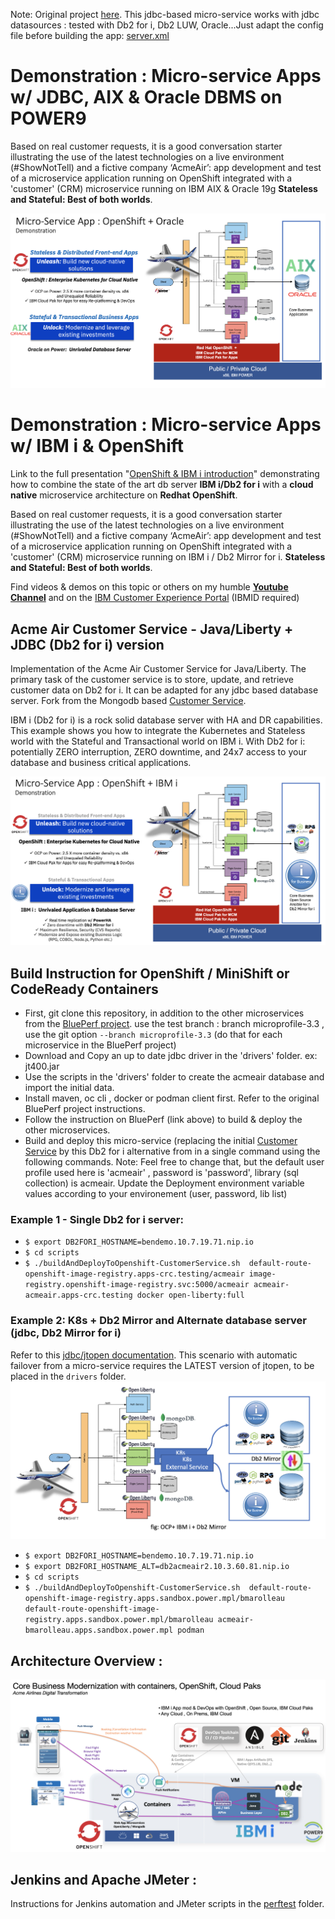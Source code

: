 Note: 
Original project [here](https://github.com/bmarolleau/acmeair-customerservice-java-jdbc).
This jdbc-based micro-service works with jdbc datasources : tested with Db2 for i, Db2 LUW, Oracle...Just adapt the config file before building the app: [server.xml](https://github.com/ibm-garage-mop/acmeair-customerservice-java-jdbc/blob/main/src/main/liberty/config/server.xml)

# Demonstration : Micro-service Apps w/ JDBC, AIX & Oracle DBMS on POWER9 

Based on real customer requests, it is a good conversation starter illustrating the use of the latest technologies on a live environment (#ShowNotTell) and a fictive company ‘AcmeAir’: app development and test of a microservice application running on OpenShift integrated with a 'customer' (CRM) microservice running on IBM AIX & Oracle 19g  **Stateless and Stateful: Best of both worlds**. 

![OCP IBM AIX](./AcmeairOracle.png)

# Demonstration : Micro-service Apps w/ IBM i & OpenShift 

Link to the full presentation "[OpenShift & IBM i introduction](https://ibm.box.com/s/dnv8rhh2ikim70t69kcjf9qblehblc0u)" demonstrating how to combine the state of the art db server **IBM i/Db2 for i** with a **cloud native** microservice architecture on **Redhat OpenShift**. 

Based on real customer requests, it is a good conversation starter illustrating the use of the latest technologies on a live environment (#ShowNotTell) and a fictive company ‘AcmeAir’: app development and test of a microservice application running on OpenShift integrated with a 'customer' (CRM) microservice running on IBM i / Db2 Mirror for i.  **Stateless and Stateful: Best of both worlds**. 

Find videos & demos on this topic or others on my humble **[Youtube Channel](https://www.youtube.com/channel/UCUYRV_RT9zUKfbcmZsmQO2Q)** and on the [IBM Customer Experience Portal](https://ibm.biz/client-experience-portal]) (IBMID required)

## Acme Air Customer Service - Java/Liberty + JDBC (Db2 for i) version

Implementation of the Acme Air Customer Service for Java/Liberty. The primary task of the customer service is to store, update, and retrieve customer data on Db2 for i. It can be adapted for any jdbc based database server.  Fork from the Mongodb based [Customer Service](https://github.com/blueperf/acmeair-customerservice-java).  

IBM i (Db2 for i) is a rock solid database server with HA and DR capabilities. This example shows you how to integrate the Kubernetes and Stateless world with the Stateful and Transactional world on IBM i. 
With Db2 for i:  potentially ZERO interruption, ZERO downtime, and 24x7 access to your database and business critical applications. 

![OCP IBM i](./OCP-IBMi.png)

## Build Instruction for OpenShift / MiniShift or CodeReady Containers

- First,  git clone this repository, in addition to the other microservices from the [BluePerf project](https://github.com/blueperf/acmeair-mainservice-java). 
use the test branch : branch microprofile-3.3 , use the git option `--branch microprofile-3.3` (do that for each microservice in the BluePerf project)
- Download and Copy an up to date jdbc driver in the 'drivers' folder. ex: jt400.jar
- Use the scripts in the 'drivers' folder to create the acmeair database and import the initial data.
- Install maven, oc cli , docker or podman client first. Refer to the original BluePerf project instructions. 
- Follow the instruction on BluePerf (link above) to build & deploy the other microservices.
- Build and deploy this micro-service (replacing the initial [Customer Service](https://github.com/blueperf/acmeair-customerservice-java) by this Db2 for i alternative from in a single command using the following commands. 
Note: Feel free to change that, but the default user profile used here is 'acmeair' , password is 'password', library (sql collection) is acmeair. Update the Deployment environment variable values according to your environement (user, password, lib list)
### Example 1 - Single Db2 for i server:
- `$ export DB2FORI_HOSTNAME=bendemo.10.7.19.71.nip.io`
- `$ cd scripts`
- `$ ./buildAndDeployToOpenshift-CustomerService.sh  default-route-openshift-image-registry.apps-crc.testing/acmeair image-registry.openshift-image-registry.svc:5000/acmeair acmeair-acmeair.apps-crc.testing docker open-liberty:full `

### Example 2: K8s + Db2 Mirror and Alternate database server (jdbc, Db2 Mirror for i)
Refer to this [jdbc/jtopen documentation](http://jt400.sourceforge.net/doc/com/ibm/as400/access/doc-files/JDBCProperties.html#alternate). This scenario with automatic failover from a micro-service requires the LATEST version of jtopen, to be placed in the `drivers` folder.
![OCP IBM i Db2 Mirror for i](./OCP-IBMi-db2M.png) 
- `$ export DB2FORI_HOSTNAME=bendemo.10.7.19.71.nip.io`
- `$ export DB2FORI_HOSTNAME_ALT=db2acmeair2.10.3.60.81.nip.io`
- `$ cd scripts`
- `$ ./buildAndDeployToOpenshift-CustomerService.sh  default-route-openshift-image-registry.apps.sandbox.power.mpl/bmarolleau  default-route-openshift-image-registry.apps.sandbox.power.mpl/bmarolleau acmeair-bmarolleau.apps.sandbox.power.mpl podman `

## Architecture Overview : 
![OCP IBM i ArchOverview](./OCP-IBMi-Architecture-Overview.png)


## Jenkins and Apache JMeter : 

Instructions for Jenkins automation and JMeter scripts in the [perftest](./perftest) folder.